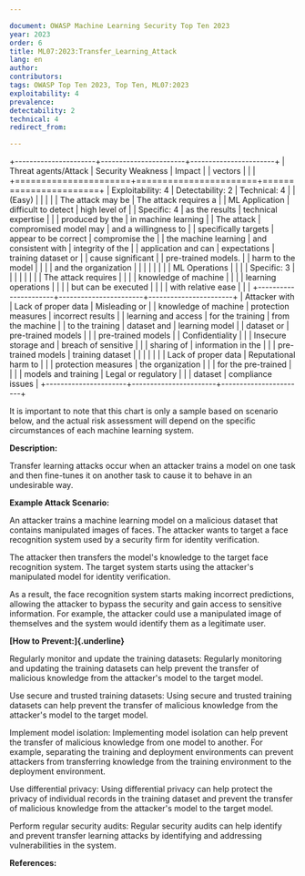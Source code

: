 ```yaml
---

document: OWASP Machine Learning Security Top Ten 2023
year: 2023
order: 6
title: ML07:2023:Transfer_Learning_Attack
lang: en
author:
contributors:
tags: OWASP Top Ten 2023, Top Ten, ML07:2023
exploitability: 4
prevalence:
detectability: 2
technical: 4
redirect_from:

---
```


+----------------------+-----------------------+-----------------------+
| Threat agents/Attack | Security Weakness     | Impact                |
| vectors              |                       |                       |
+======================+=======================+=======================+
| Exploitability: 4    | Detectability: 2      | Technical: 4          |
| (Easy)               |                       |                       |
|                      | The attack may be     | The attack requires a |
| ML Application       | difficult to detect   | high level of         |
| Specific: 4          | as the results        | technical expertise   |
|                      | produced by the       | in machine learning   |
| The attack           | compromised model may | and a willingness to  |
| specifically targets | appear to be correct  | compromise the        |
| the machine learning | and consistent with   | integrity of the      |
| application and can  | expectations          | training dataset or   |
| cause significant    |                       | pre-trained models.   |
| harm to the model    |                       |                       |
| and the organization |                       |                       |
|                      |                       |                       |
| ML Operations        |                       |                       |
| Specific: 3          |                       |                       |
|                      |                       |                       |
| The attack requires  |                       |                       |
| knowledge of machine |                       |                       |
| learning operations  |                       |                       |
| but can be executed  |                       |                       |
| with relative ease   |                       |                       |
+----------------------+-----------------------+-----------------------+
| Attacker with        | Lack of proper data   | Misleading or         |
| knowledge of machine | protection measures   | incorrect results     |
| learning and access  | for the training      | from the machine      |
| to the training      | dataset and           | learning model        |
| dataset or           | pre-trained models    |                       |
| pre-trained models   |                       | Confidentiality       |
|                      | Insecure storage and  | breach of sensitive   |
|                      | sharing of            | information in the    |
|                      | pre-trained models    | training dataset      |
|                      |                       |                       |
|                      | Lack of proper data   | Reputational harm to  |
|                      | protection measures   | the organization      |
|                      | for the pre-trained   |                       |
|                      | models and training   | Legal or regulatory   |
|                      | dataset               | compliance issues     |
+----------------------+-----------------------+-----------------------+

It is important to note that this chart is only a sample based on
scenario below, and the actual risk assessment will depend on the
specific circumstances of each machine learning system.

**Description:**

Transfer learning attacks occur when an attacker trains a model on one
task and then fine-tunes it on another task to cause it to behave in an
undesirable way.

**Example Attack Scenario:**

An attacker trains a machine learning model on a malicious dataset that
contains manipulated images of faces. The attacker wants to target a
face recognition system used by a security firm for identity
verification.

The attacker then transfers the model's knowledge to the target face
recognition system. The target system starts using the attacker's
manipulated model for identity verification.

As a result, the face recognition system starts making incorrect
predictions, allowing the attacker to bypass the security and gain
access to sensitive information. For example, the attacker could use a
manipulated image of themselves and the system would identify them as a
legitimate user.

**[How to Prevent:]{.underline}**

Regularly monitor and update the training datasets: Regularly monitoring
and updating the training datasets can help prevent the transfer of
malicious knowledge from the attacker\'s model to the target model.

Use secure and trusted training datasets: Using secure and trusted
training datasets can help prevent the transfer of malicious knowledge
from the attacker\'s model to the target model.

Implement model isolation: Implementing model isolation can help prevent
the transfer of malicious knowledge from one model to another. For
example, separating the training and deployment environments can prevent
attackers from transferring knowledge from the training environment to
the deployment environment.

Use differential privacy: Using differential privacy can help protect
the privacy of individual records in the training dataset and prevent
the transfer of malicious knowledge from the attacker's model to the
target model.

Perform regular security audits: Regular security audits can help
identify and prevent transfer learning attacks by identifying and
addressing vulnerabilities in the system.

**References:**
